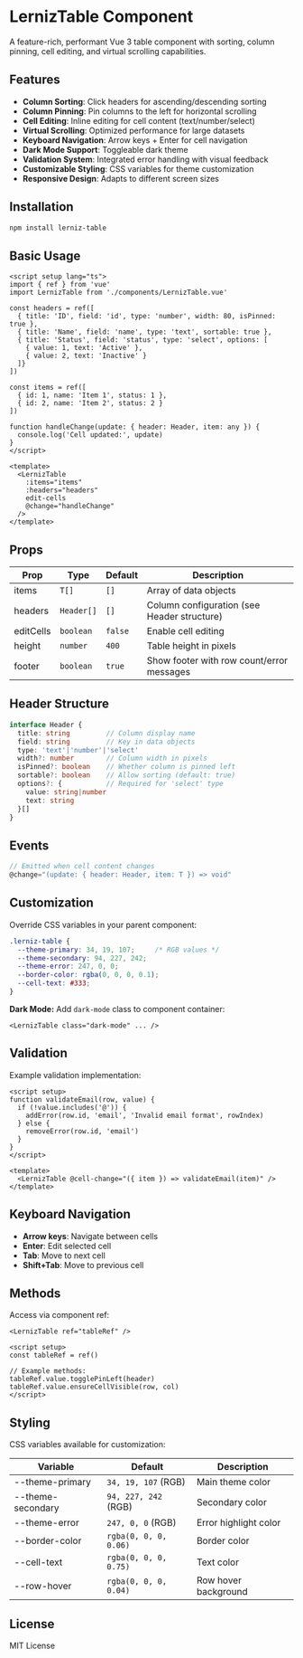 # LernizTable Component

A feature-rich, performant Vue 3 table component with sorting, column pinning, cell editing, and virtual scrolling capabilities.

## Features

- **Column Sorting**: Click headers for ascending/descending sorting
- **Column Pinning**: Pin columns to the left for horizontal scrolling
- **Cell Editing**: Inline editing for cell content (text/number/select)
- **Virtual Scrolling**: Optimized performance for large datasets
- **Keyboard Navigation**: Arrow keys + Enter for cell navigation
- **Dark Mode Support**: Toggleable dark theme
- **Validation System**: Integrated error handling with visual feedback
- **Customizable Styling**: CSS variables for theme customization
- **Responsive Design**: Adapts to different screen sizes

## Installation

```bash
npm install lerniz-table
```

## Basic Usage

```vue
<script setup lang="ts">
import { ref } from 'vue'
import LernizTable from './components/LernizTable.vue'

const headers = ref([
  { title: 'ID', field: 'id', type: 'number', width: 80, isPinned: true },
  { title: 'Name', field: 'name', type: 'text', sortable: true },
  { title: 'Status', field: 'status', type: 'select', options: [
    { value: 1, text: 'Active' },
    { value: 2, text: 'Inactive' }
  ]}
])

const items = ref([
  { id: 1, name: 'Item 1', status: 1 },
  { id: 2, name: 'Item 2', status: 2 }
])

function handleChange(update: { header: Header, item: any }) {
  console.log('Cell updated:', update)
}
</script>

<template>
  <LernizTable
    :items="items"
    :headers="headers"
    edit-cells
    @change="handleChange"
  />
</template>
```

## Props

| Prop       | Type                 | Default | Description                                      |
|------------|----------------------|---------|--------------------------------------------------|
| items      | `T[]`                | `[]`    | Array of data objects                           |
| headers    | `Header[]`           | `[]`    | Column configuration (see Header structure)      |
| editCells  | `boolean`            | `false` | Enable cell editing                              |
| height     | `number`             | `400`   | Table height in pixels                          |
| footer     | `boolean`            | `true`  | Show footer with row count/error messages        |

## Header Structure

```ts
interface Header {
  title: string         // Column display name
  field: string         // Key in data objects
  type: 'text'|'number'|'select'
  width?: number        // Column width in pixels
  isPinned?: boolean    // Whether column is pinned left
  sortable?: boolean    // Allow sorting (default: true)
  options?: {           // Required for 'select' type
    value: string|number
    text: string
  }[]
}
```

## Events

```ts
// Emitted when cell content changes
@change="(update: { header: Header, item: T }) => void"
```

## Customization

Override CSS variables in your parent component:

```css
.lerniz-table {
  --theme-primary: 34, 19, 107;     /* RGB values */
  --theme-secondary: 94, 227, 242;
  --theme-error: 247, 0, 0;
  --border-color: rgba(0, 0, 0, 0.1);
  --cell-text: #333;
}
```

**Dark Mode:** Add `dark-mode` class to component container:
```vue
<LernizTable class="dark-mode" ... />
```

## Validation

Example validation implementation:
```vue
<script setup>
function validateEmail(row, value) {
  if (!value.includes('@')) {
    addError(row.id, 'email', 'Invalid email format', rowIndex)
  } else {
    removeError(row.id, 'email')
  }
}
</script>

<template>
  <LernizTable @cell-change="({ item }) => validateEmail(item)" />
</template>
```

## Keyboard Navigation

- **Arrow keys**: Navigate between cells
- **Enter**: Edit selected cell
- **Tab**: Move to next cell
- **Shift+Tab**: Move to previous cell

## Methods

Access via component ref:
```vue
<LernizTable ref="tableRef" />

<script setup>
const tableRef = ref()

// Example methods:
tableRef.value.togglePinLeft(header)
tableRef.value.ensureCellVisible(row, col)
</script>
```

## Styling

CSS variables available for customization:

| Variable               | Default                      | Description             |
|------------------------|------------------------------|-------------------------|
| --theme-primary        | `34, 19, 107` (RGB)          | Main theme color        |
| --theme-secondary      | `94, 227, 242` (RGB)         | Secondary color         |
| --theme-error          | `247, 0, 0` (RGB)            | Error highlight color   |
| --border-color         | `rgba(0, 0, 0, 0.06)`        | Border color            |
| --cell-text            | `rgba(0, 0, 0, 0.75)`        | Text color              |
| --row-hover            | `rgba(0, 0, 0, 0.04)`        | Row hover background    |

## License

MIT License